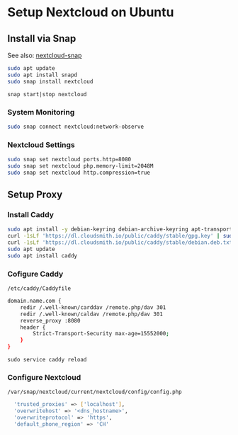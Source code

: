 # Setup Nextcloud on Ubuntu

## Install via Snap

See also: [nextcloud-snap](https://github.com/nextcloud-snap/nextcloud-snap)

```sh
sudo apt update
sudo apt install snapd
sudo snap install nextcloud
```

```shell
snap start|stop nextcloud
```

### System Monitoring

```sh
sudo snap connect nextcloud:network-observe
```

### Nextcloud Settings

```sh
sudo snap set nextcloud ports.http=8080
sudo snap set nextcloud php.memory-limit=2048M
sudo snap set nextcloud http.compression=true
```

## Setup Proxy

### Install Caddy

```sh
sudo apt install -y debian-keyring debian-archive-keyring apt-transport-https
curl -1sLf 'https://dl.cloudsmith.io/public/caddy/stable/gpg.key' | sudo gpg --dearmor -o /usr/share/keyrings/caddy-stable-archive-keyring.gpg
curl -1sLf 'https://dl.cloudsmith.io/public/caddy/stable/debian.deb.txt' | sudo tee /etc/apt/sources.list.d/caddy-stable.list
sudo apt update
sudo apt install caddy
```

### Cofigure Caddy

`/etc/caddy/Caddyfile`

```sh
domain.name.com {
    redir /.well-known/carddav /remote.php/dav 301
    redir /.well-known/caldav /remote.php/dav 301
    reverse_proxy :8080
    header {
        Strict-Transport-Security max-age=15552000;
    }
}
```

`sudo service caddy reload`

### Configure Nextcloud

`/var/snap/nextcloud/current/nextcloud/config/config.php`

```sh
  'trusted_proxies' => ['localhost'],
  'overwritehost' => '<dns_hostname>',
  'overwriteprotocol' => 'https',
  'default_phone_region' => 'CH'
```